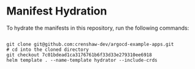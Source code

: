 
# Manifest Hydration

To hydrate the manifests in this repository, run the following commands:

```shell

git clone git@github.com:crenshaw-dev/argocd-example-apps.git
# cd into the cloned directory
git checkout 7c01bdead1ca3176761b6f33d33e279310ee6918
helm template . --name-template hydrator --include-crds
```